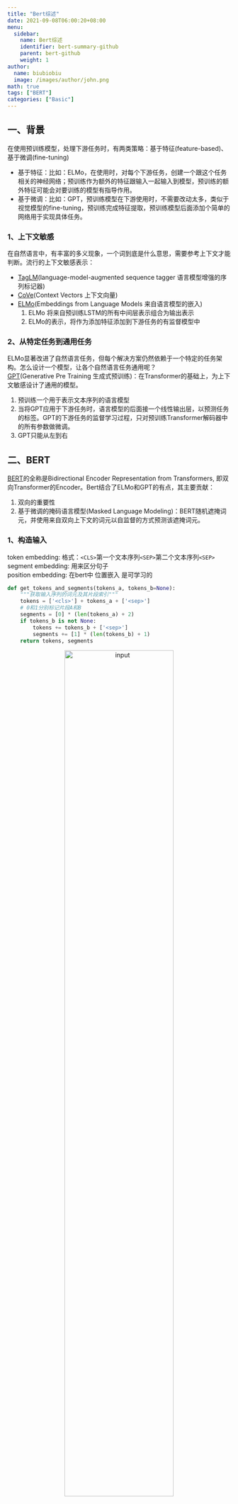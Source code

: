 ```yaml
---
title: "Bert综述"
date: 2021-09-08T06:00:20+08:00
menu:
  sidebar:
    name: Bert综述
    identifier: bert-summary-github
    parent: bert-github
    weight: 1
author:
  name: biubiobiu
  image: /images/author/john.png
math: true
tags: ["BERT"]
categories: ["Basic"]
---
```



## 一、背景
在使用预训练模型，处理下游任务时，有两类策略：基于特征(feature-based)、基于微调(fine-tuning)
  - 基于特征：比如：ELMo，在使用时，对每个下游任务，创建一个跟这个任务相关的神经网络；预训练作为额外的特征跟输入一起输入到模型，预训练的额外特征可能会对要训练的模型有指导作用。
  - 基于微调：比如：GPT，预训练模型在下游使用时，不需要改动太多，类似于视觉模型的fine-tuning，预训练完成特征提取，预训练模型后面添加个简单的网络用于实现具体任务。

### 1、上下文敏感
在自然语言中，有丰富的多义现象，一个词到底是什么意思，需要参考上下文才能判断。流行的上下文敏感表示：
  - <a href="https://arxiv.org/abs/1705.00108" target="blank">TagLM</a>(language-model-augmented sequence tagger 语言模型增强的序列标记器)
  - <a href="https://arxiv.org/abs/1708.00107" target="blank">CoVe</a>(Context Vectors 上下文向量)
  - <a href="https://arxiv.org/abs/1802.05365" target="blank">ELMo</a>(Embeddings from Language Models 来自语言模型的嵌入)
    1. ELMo 将来自预训练LSTM的所有中间层表示组合为输出表示
    2. ELMo的表示，将作为添加特征添加到下游任务的有监督模型中

### 2、从特定任务到通用任务
ELMo显著改进了自然语言任务，但每个解决方案仍然依赖于一个特定的任务架构。怎么设计一个模型，让各个自然语言任务通用呢？<br>
<a href="https://www.cs.ubc.ca/~amuham01/LING530/papers/radford2018improving.pdf" target="blank">GPT</a>(Generative Pre Training 生成式预训练)：在Transformer的基础上，为上下文敏感设计了通用的模型。

  1. 预训练一个用于表示文本序列的语言模型
  2. 当将GPT应用于下游任务时，语言模型的后面接一个线性输出层，以预测任务的标签。GPT的下游任务的监督学习过程，只对预训练Transformer解码器中的所有参数做微调。
  3. GPT只能从左到右


## 二、BERT
<a href="https://arxiv.org/abs/1810.04805" target="blank">BERT</a>的全称是Bidirectional Encoder Representation from Transformers, 即双向Transformer的Encoder。Bert结合了ELMo和GPT的有点，其主要贡献：

  1. 双向的重要性
  2. 基于微调的掩码语言模型(Masked Language Modeling)：BERT随机遮掩词元，并使用来自双向上下文的词元以自监督的方式预测该遮掩词元。

### 1、**构造输入**
token embedding: 格式：`<CLS>`第一个文本序列`<SEP>`第二个文本序列`<SEP>`<br>
segment embedding: 用来区分句子<br>
position embedding: 在bert中 位置嵌入 是可学习的<br>
```python
def get_tokens_and_segments(tokens_a, tokens_b=None):
    """获取输入序列的词元及其片段索引"""
    tokens = ['<cls>'] + tokens_a + ['<sep>']
    # 0和1分别标记片段A和B
    segments = [0] * (len(tokens_a) + 2)
    if tokens_b is not None:
        tokens += tokens_b + ['<sep>']
        segments += [1] * (len(tokens_b) + 1)
    return tokens, segments
```
<p align="center"><img src="/datasets/posts/nlp/fzAiG9ZIhB3X1c4.png" width="70%" height="70%" title="input" alt="input"></p>


### 2、**MLM**
**词元维度**<br>
在预训练任务中，随机选择15%的词元作为预测的遮掩词元。
  - 80%的概率 替换为特殊词元 `<mask>` （填词）
  - 10%的概率 替换为 随机词元 （纠错）
  - 10%的概率 不做任何处理 （作弊）

> 为什么选择15%的mask量? <br>
> 
> 在这15%中，为啥有3种类型？ <br>
> 1. 由于 预训练过程中有mask，在fine-tuning、推理的时候是没有mask的。为了能保持一致，保持了80%是 token <mask> ，其余的是有对于的值是其他token。
> 2. 10%为错误的token，这个是为了保持模型的纠错能力
> 3. 10%为正确的token，为了避免让模型认为：给出的token都是错误的，所以一部分是正确的token

```python
class MaskLM(nn.Module):
    """BERT的掩蔽语言模型任务"""
    def __init__(self, vocab_size, num_hiddens, num_inputs=768, **kwargs):
        super(MaskLM, self).__init__(**kwargs)
        self.mlp = nn.Sequential(nn.Linear(num_inputs, num_hiddens),
                                 nn.ReLU(),
                                 nn.LayerNorm(num_hiddens),
                                 nn.Linear(num_hiddens, vocab_size))

    def forward(self, X, pred_positions):
        num_pred_positions = pred_positions.shape[1]
        pred_positions = pred_positions.reshape(-1)
        batch_size = X.shape[0]
        batch_idx = torch.arange(0, batch_size)
        # 假设batch_size=2，num_pred_positions=3
        # 那么batch_idx是np.array（[0,0,0,1,1,1]）
        # batch_idx: batch * 序列大小
        batch_idx = torch.repeat_interleave(batch_idx, num_pred_positions)
        masked_X = X[batch_idx, pred_positions]
        # masked_x的形状：（batch, 每个序列中被mask词的个数, 词元特征维度）
        masked_X = masked_X.reshape((batch_size, num_pred_positions, -1))
        mlm_Y_hat = self.mlp(masked_X)
        # 输出mlm_Y_hat形状：（batch, 每个序列中被mask词的个数, vocab_size）
        return mlm_Y_hat

```


### 3、预测下一句
**句子维度**<br>
尽管MLM能够使用上下文来表示词元，但它不能显式地建模文本对之间的逻辑关系，为了帮助理解两个文本序列之间的关系，BERT在预训练中考虑了一个二元分类：预测下一句。<br>
  - 在为预训练构建句子对儿时，50%的概率 句子对儿是连续句子；50%的概率 句子对儿不是连续句子。
```python
class NextSentencePred(nn.Module):
    """BERT的下一句预测任务"""
    def __init__(self, num_inputs, **kwargs):
        super(NextSentencePred, self).__init__(**kwargs)
        self.output = nn.Linear(num_inputs, 2)

    def forward(self, X):
        # X的形状：(batchsize,num_hiddens)
        return self.output(X)
```


### 4、bert模型

位置编码，是可学习的。<font color=f00000>nn.Parameter()</font>


```python

class BERTEncoder(nn.Module):
    """BERT编码器"""
    def __init__(self, vocab_size, num_hiddens, norm_shape, ffn_num_input,
                 ffn_num_hiddens, num_heads, num_layers, dropout,
                 max_len=1000, key_size=768, query_size=768, value_size=768,
                 **kwargs):
        super(BERTEncoder, self).__init__(**kwargs)
        self.token_embedding = nn.Embedding(vocab_size, num_hiddens)
        self.segment_embedding = nn.Embedding(2, num_hiddens) 
        self.blks = nn.Sequential()
        for i in range(num_layers):
            self.blks.add_module(f"{i}", 
                                 d2l.EncoderBlock(key_size, query_size, value_size, num_hiddens, norm_shape, 
                                                  ffn_num_input, ffn_num_hiddens, num_heads, dropout, True))
        # 在BERT中，位置嵌入是可学习的，因此我们创建一个足够长的位置嵌入参数
        self.pos_embedding = nn.Parameter(torch.randn(1, max_len, num_hiddens))

    def forward(self, tokens, segments, valid_lens):
        # 在以下代码段中，X的形状保持不变：（批量大小，最大序列长度，num_hiddens）
        X = self.token_embedding(tokens) + self.segment_embedding(segments)
        X = X + self.pos_embedding.data[:, :X.shape[1], :]
        for blk in self.blks:
            X = blk(X, valid_lens)
        return X

class BERTModel(nn.Module):
    """BERT模型"""
    def __init__(self, vocab_size, num_hiddens, norm_shape, ffn_num_input,
                 ffn_num_hiddens, num_heads, num_layers, dropout,
                 max_len=1000, key_size=768, query_size=768, value_size=768,
                 hid_in_features=768, mlm_in_features=768, nsp_in_features=768):
        super(BERTModel, self).__init__()
        self.encoder = BERTEncoder(vocab_size, num_hiddens, norm_shape, ffn_num_input, ffn_num_hiddens, num_heads, num_layers,
                    dropout, max_len=max_len, key_size=key_size, query_size=query_size, value_size=value_size)
        self.hidden = nn.Sequential(nn.Linear(hid_in_features, num_hiddens), 
                                    nn.Tanh())
        self.mlm = MaskLM(vocab_size, num_hiddens, mlm_in_features)
        self.nsp = NextSentencePred(nsp_in_features)

    def forward(self, tokens, segments, valid_lens=None, pred_positions=None):
        encoded_X = self.encoder(tokens, segments, valid_lens)
        # encoded_X 的形状：（批量大小，最大序列长度，num_hiddens）
        if pred_positions is not None:
            mlm_Y_hat = self.mlm(encoded_X, pred_positions)
        else:
            mlm_Y_hat = None
        # 用于下一句预测的多层感知机分类器的隐藏层，0是“<cls>”标记的索引
        nsp_Y_hat = self.nsp(self.hidden(encoded_X[:, 0, :]))
        return encoded_X, mlm_Y_hat, nsp_Y_hat
```

## 三、各式各样的Bert

### 1、Bert的问题

> 1. 预训练 与 fine-tuning 之间会有差异。<mask> 在预训练里存在，在fine-tuning是不存在的
> 2. 预训练的效率是比较低的，训练数据中只预测了15%的量   <font color=#f00000>ELECTA：针对这个问题改进。输出是判断这个token是否被mask</font>
> 3. 上下文长度只有512

<a href="http://mitchgordon.me/machine/learning/2019/11/18/all-the-ways-to-compress-BERT.html" target="bland">《All The Ways You Can Compress BERT》</a>

## 总结

BERT虽然对上下文有很强的编码能力，但是缺乏细粒度语义的表示。比如：</br>
  - The sky is blue today.
  - The sea is blue today.
sky 和sea 明明是天和海的区别，却因为上下文一样而得到极为相似的编码。细粒度表示能力的缺失会对真实任务造成很大的影响。

## 参考



